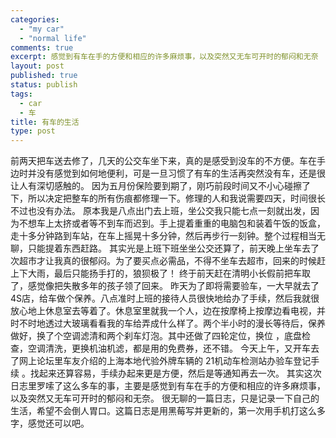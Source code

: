 ```yaml
--- 
categories: 
  - "my car"
  - "normal life"
comments: true
excerpt: 感觉到有车在手的方便和相应的许多麻烦事，以及突然又无车可开时的郁闷和无奈
layout: post
published: true
status: publish
tags: 
  - car
  - 车
title: 有车的生活
type: post
---
```

﻿前两天把车送去修了，几天的公交车坐下来，真的是感受到没车的不方便。车在手边时并没有感觉到如何地便利，可是一旦习惯了有车的生活再突然没有车，还是很让人有深切感触的。
因为五月份保险要到期了，刚巧前段时间又不小心碰擦了下，所以决定把整车的所有伤痕都修理一下。修理的人和我说需要四天，时间很长不过也没有办法。<!--more-->
原本我是八点出门去上班，坐公交我只能七点一刻就出发，因为不想车上太挤或者等不到车而迟到。手上提着重重的电脑包和装着午饭的饭盒，走十多分钟路到车站，在车上摇晃十多分钟，然后再步行一刻钟。整个过程相当无聊，只能提着东西赶路。
其实光是上班下班坐坐公交还算了，前天晚上坐车去了次超市才让我真的很郁闷。为了要买点必需品，不得不坐车去超市，回来的时候赶上下大雨，最后只能扬手打的，狼狈极了！
终于前天赶在清明小长假前把车取了，感觉像把失散多年的孩子领了回来。
昨天为了即将需要验车，一大早就去了 4S店，给车做个保养。八点准时上班的接待人员很快地给办了手续，然后我就很放心地上休息室去等着了。休息室里就我一个人，边在按摩椅上按摩边看电视，并时不时地透过大玻璃看看我的车给弄成什么样了。两个半小时的漫长等待后，保养做好，换了个空调滤清和两个刹车灯泡。其中还做了四轮定位，换位 ，底盘检查，空调清洗，更换机油机滤，都是用的免费券，还不错。
今天上午，又开车去了网上论坛里车友介绍的上海本地代验外牌车辆的 21机动车检测站办验车登记手续 。找起来还算容易，手续办起来更是方便，然后是等通知再去一次。
其实这次日志里罗嗦了这么多车的事，主要是感觉到有车在手的方便和相应的许多麻烦事，以及突然又无车可开时的郁闷和无奈。
很无聊的一篇日志，只是记录一下自己的生活，希望不会倒人胃口。这篇日志是用黑莓写并更新的，第一次用手机打这么多字，感觉还可以吧。
